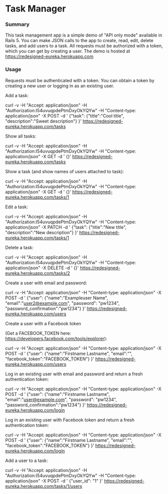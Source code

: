 # Task Manager

### Summary

This task management app is a simple demo of "API only mode" available in Rails 5. You can make JSON calls to the app to create, read, edit, delete tasks, and add users to a task. All requests must be authorized with a token, which you can get by creating a user. The demo is hosted at https://redesigned-eureka.herokuapp.com

### Usage

Requests must be authenticated with a token. You can obtain a token by creating a new user or logging in as an existing user.

Add a task:

curl -v -H "Accept: application/json" -H "Authorization:I54uvuqpdePtmDxyOkYQYw" -H "Content-type: application/json" -X POST -d ' {"task": {"title":"Cool title", "description":"Sweet description"} }' https://redesigned-eureka.herokuapp.com/tasks

Show all tasks:

curl -v -H "Accept: application/json" -H "Authorization:I54uvuqpdePtmDxyOkYQYw" -H "Content-type: application/json" -X GET -d ' {}' https://redesigned-eureka.herokuapp.com/tasks

Show a task (and show names of users attached to task):

curl -v -H "Accept: application/json" -H "Authorization:I54uvuqpdePtmDxyOkYQYw" -H "Content-type: application/json" -X GET -d ' {}' https://redesigned-eureka.herokuapp.com/tasks/1

Edit a task:

curl -v -H "Accept: application/json" -H "Authorization:I54uvuqpdePtmDxyOkYQYw" -H "Content-type: application/json" -X PATCH -d ' {"task": {"title":"New title", "description":"New description"} }' https://redesigned-eureka.herokuapp.com/tasks/1

Delete a task:

curl -v -H "Accept: application/json" -H "Authorization:I54uvuqpdePtmDxyOkYQYw" -H "Content-type: application/json" -X DELETE -d ' {}' https://redesigned-eureka.herokuapp.com/tasks/2

Create a user with email and password:

curl -v -H "Accept: application/json" -H "Content-type: application/json" -X POST -d ' {"user": {"name":"Exampleuser Name", "email":"user2@example.com", "password": "pw1234", "password_confirmation":"pw1234"} }' https://redesigned-eureka.herokuapp.com/users

Create a user with a Facebook token 

(Get a FACEBOOK_TOKEN here: https://developers.facebook.com/tools/explorer):

curl -v -H "Accept: application/json" -H "Content-type: application/json" -X POST -d ' {"user": {"name":"Firstname Lastname", "email":"", "facebook_token":"FACEBOOK_TOKEN"} }' https://redesigned-eureka.herokuapp.com/users

Log in an existing user with email and password and return a fresh authentication token:

curl -v -H "Accept: application/json" -H "Content-type: application/json" -X POST -d ' {"user": {"name":"Firstname Lastname", "email":"user@example.com", "password": "pw1234", "password_confirmation":"pw1234"} }' https://redesigned-eureka.herokuapp.com/login

Log in an existing user with Facebook token and return a fresh authentication token:

curl -v -H "Accept: application/json" -H "Content-type: application/json" -X POST -d ' {"user": {"name":"Firstname Lastname", "email":"", "facebook_token":"FACEBOOK_TOKEN"} }' https://redesigned-eureka.herokuapp.com/login

Add a user to a task:

curl -v -H "Accept: application/json" -H "Authorization:I54uvuqpdePtmDxyOkYQYw" -H "Content-type: application/json" -X POST -d ' {"user_id": "1" }' https://redesigned-eureka.herokuapp.com/tasks/1/users

